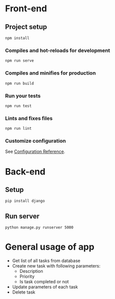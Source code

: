 # Front-end

## Project setup
```
npm install
```

### Compiles and hot-reloads for development
```
npm run serve
```

### Compiles and minifies for production
```
npm run build
```

### Run your tests
```
npm run test
```

### Lints and fixes files
```
npm run lint
```

### Customize configuration
See [Configuration Reference](https://cli.vuejs.org/config/).

# Back-end

## Setup

```
pip install django
```

## Run server

```
python manage.py runserver 5000
```

# General usage of app
- Get list of all tasks from database
- Create new task with following parameters:
  - Description
  - Priority
  - Is task completed or not
- Update parameters of each task
- Delete task